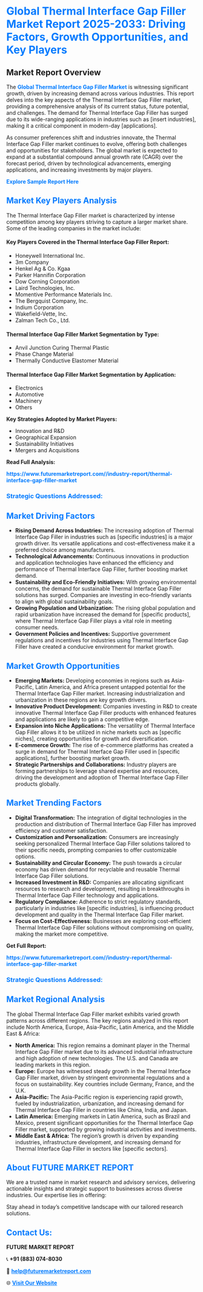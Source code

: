 <h1 style="color: #007BFF;">Global Thermal Interface Gap Filler Market Report 2025-2033: Driving Factors, Growth Opportunities, and Key Players</h1>

<section id="overview">
<h2>Market Report Overview</h2>
<p>The <a href="https://www.futuremarketreport.com//industry-report/thermal-interface-gap-filler-market" style="color: #007BFF; text-decoration: none;"><strong>Global Thermal Interface Gap Filler Market</strong></a> is witnessing significant growth, driven by increasing demand across various industries. This report delves into the key aspects of the Thermal Interface Gap Filler market, providing a comprehensive analysis of its current status, future potential, and challenges. The demand for Thermal Interface Gap Filler has surged due to its wide-ranging applications in industries such as [insert industries], making it a critical component in modern-day [applications].</p>
<p>As consumer preferences shift and industries innovate, the Thermal Interface Gap Filler market continues to evolve, offering both challenges and opportunities for stakeholders. The global market is expected to expand at a substantial compound annual growth rate (CAGR) over the forecast period, driven by technological advancements, emerging applications, and increasing investments by major players.</p>
</section>

<section id="overview">
<p><a href="https://www.futuremarketreport.com//request-sample/reportId=53008" style="color: #007BFF; text-decoration: none;"><strong>Explore Sample Report Here</strong></a></p>
</section>

<section id="key-players">
<h2 style="color: #007BFF;">Market Key Players Analysis</h2>
<p>The Thermal Interface Gap Filler market is characterized by intense competition among key players striving to capture a larger market share. Some of the leading companies in the market include:</p>
<h4>Key Players Covered in the Thermal Interface Gap Filler Report:</h4>
<ul><li>Honeywell International Inc.</li><li>3m Company</li><li>Henkel Ag &amp; Co. Kgaa</li><li>Parker Hannifin Corporation</li><li>Dow Corning Corporation</li><li>Laird Technologies, Inc.</li><li>Momentive Performance Materials Inc.</li><li>The Bergquist Company, Inc.</li><li>Indium Corporation</li><li>Wakefield-Vette, Inc.</li><li>Zalman Tech Co., Ltd.</li></ul>
<h4>Thermal Interface Gap Filler Market Segmentation by Type:</h4>
<ul><li>Anvil Junction Curing Thermal Plastic</li><li>Phase Change Material</li><li>Thermally Conductive Elastomer Material</li></ul>

<h4>Thermal Interface Gap Filler Market Segmentation by Application:</h4>
<ul><li>Electronics</li><li>Automotive</li><li>Machinery</li><li>Others</li></ul>
<p><strong>Key Strategies Adopted by Market Players:</strong></p>
<ul>
<li>Innovation and R&D</li>
<li>Geographical Expansion</li>
<li>Sustainability Initiatives</li>
<li>Mergers and Acquisitions</li>
</ul>
</section>

<section>
<p><strong>Read Full Analysis: </strong></p><a href="https://www.futuremarketreport.com//industry-report/thermal-interface-gap-filler-market" style="color: #007BFF; text-decoration: none;"><strong>https://www.futuremarketreport.com//industry-report/thermal-interface-gap-filler-market</strong></a>
<h3 style="color: #007BFF;">Strategic Questions Addressed:</h3>
</section>

<section id="driving-factors">
<h2 style="color: #007BFF;">Market Driving Factors</h2>
<ul>
<li><strong>Rising Demand Across Industries:</strong> The increasing adoption of Thermal Interface Gap Filler in industries such as [specific industries] is a major growth driver. Its versatile applications and cost-effectiveness make it a preferred choice among manufacturers.</li>
<li><strong>Technological Advancements:</strong> Continuous innovations in production and application technologies have enhanced the efficiency and performance of Thermal Interface Gap Filler, further boosting market demand.</li>
<li><strong>Sustainability and Eco-Friendly Initiatives:</strong> With growing environmental concerns, the demand for sustainable Thermal Interface Gap Filler solutions has surged. Companies are investing in eco-friendly variants to align with global sustainability goals.</li>
<li><strong>Growing Population and Urbanization:</strong> The rising global population and rapid urbanization have increased the demand for [specific products], where Thermal Interface Gap Filler plays a vital role in meeting consumer needs.</li>
<li><strong>Government Policies and Incentives:</strong> Supportive government regulations and incentives for industries using Thermal Interface Gap Filler have created a conducive environment for market growth.</li>
</ul>
</section>

<section id="growth-opportunities">
<h2 style="color: #007BFF;">Market Growth Opportunities</h2>
<ul>
<li><strong>Emerging Markets:</strong> Developing economies in regions such as Asia-Pacific, Latin America, and Africa present untapped potential for the Thermal Interface Gap Filler market. Increasing industrialization and urbanization in these regions are key growth drivers.</li>
<li><strong>Innovative Product Development:</strong> Companies investing in R&D to create innovative Thermal Interface Gap Filler products with enhanced features and applications are likely to gain a competitive edge.</li>
<li><strong>Expansion into Niche Applications:</strong> The versatility of Thermal Interface Gap Filler allows it to be utilized in niche markets such as [specific niches], creating opportunities for growth and diversification.</li>
<li><strong>E-commerce Growth:</strong> The rise of e-commerce platforms has created a surge in demand for Thermal Interface Gap Filler used in [specific applications], further boosting market growth.</li>
<li><strong>Strategic Partnerships and Collaborations:</strong> Industry players are forming partnerships to leverage shared expertise and resources, driving the development and adoption of Thermal Interface Gap Filler products globally.</li>
</ul>
</section>

<section id="trending-factors">
<h2 style="color: #007BFF;">Market Trending Factors</h2>
<ul>
<li><strong>Digital Transformation:</strong> The integration of digital technologies in the production and distribution of Thermal Interface Gap Filler has improved efficiency and customer satisfaction.</li>
<li><strong>Customization and Personalization:</strong> Consumers are increasingly seeking personalized Thermal Interface Gap Filler solutions tailored to their specific needs, prompting companies to offer customizable options.</li>
<li><strong>Sustainability and Circular Economy:</strong> The push towards a circular economy has driven demand for recyclable and reusable Thermal Interface Gap Filler solutions.</li>
<li><strong>Increased Investment in R&D:</strong> Companies are allocating significant resources to research and development, resulting in breakthroughs in Thermal Interface Gap Filler technology and applications.</li>
<li><strong>Regulatory Compliance:</strong> Adherence to strict regulatory standards, particularly in industries like [specific industries], is influencing product development and quality in the Thermal Interface Gap Filler market.</li>
<li><strong>Focus on Cost-Effectiveness:</strong> Businesses are exploring cost-efficient Thermal Interface Gap Filler solutions without compromising on quality, making the market more competitive.</li>
</ul>
</section>

<section>
<p><strong>Get Full Report: </strong></p><a href="https://www.futuremarketreport.com//industry-report/thermal-interface-gap-filler-market" style="color: #007BFF; text-decoration: none;"><strong>https://www.futuremarketreport.com//industry-report/thermal-interface-gap-filler-market</strong></a>
<h3 style="color: #007BFF;">Strategic Questions Addressed:</h3>
</section>


<section id="regional-analysis">
<h2 style="color: #007BFF;">Market Regional Analysis</h2>
<p>The global Thermal Interface Gap Filler market exhibits varied growth patterns across different regions. The key regions analyzed in this report include North America, Europe, Asia-Pacific, Latin America, and the Middle East & Africa:</p>
<ul>
<li><strong>North America:</strong> This region remains a dominant player in the Thermal Interface Gap Filler market due to its advanced industrial infrastructure and high adoption of new technologies. The U.S. and Canada are leading markets in this region.</li>
<li><strong>Europe:</strong> Europe has witnessed steady growth in the Thermal Interface Gap Filler market, driven by stringent environmental regulations and a focus on sustainability. Key countries include Germany, France, and the U.K.</li>
<li><strong>Asia-Pacific:</strong> The Asia-Pacific region is experiencing rapid growth, fueled by industrialization, urbanization, and increasing demand for Thermal Interface Gap Filler in countries like China, India, and Japan.</li>
<li><strong>Latin America:</strong> Emerging markets in Latin America, such as Brazil and Mexico, present significant opportunities for the Thermal Interface Gap Filler market, supported by growing industrial activities and investments.</li>
<li><strong>Middle East & Africa:</strong> The region’s growth is driven by expanding industries, infrastructure development, and increasing demand for Thermal Interface Gap Filler in sectors like [specific sectors].</li>
</ul>
</section>

<footer>
<h2 style="color: #007BFF;">About FUTURE MARKET REPORT</h2>
<p>We are a trusted name in market research and advisory services, delivering actionable insights and strategic support to businesses across diverse industries. Our expertise lies in offering:</p>

<p>Stay ahead in today’s competitive landscape with our tailored research solutions.</p>

<h2 style="color: #007BFF;">Contact Us:</h2>
<p><strong>FUTURE MARKET REPORT</strong></p>
<p>📞 <strong>+91 (883) 074-8030</strong></p>
<p>📧 <strong><a href="mailto:help@futuremarketreport.com" style="color: #007BFF;">help@futuremarketreport.com</a></strong></p>
<p>🌐 <strong><a href="https://www.futuremarketreport.com/" style="color: #007BFF;">Visit Our Website</a></strong></p>
</footer>